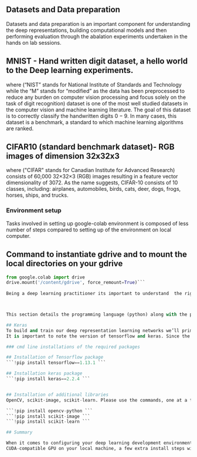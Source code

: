 ## Datasets and Data preparation

Datasets and data preparation is an important component for understanding the deep representations, building computational models and then performing evaluation   through the abalation experiments undertaken in the hands on lab sessions.

## MNIST - Hand written digit dataset, a hello world to the Deep learning experiments.

where (“NIST” stands for National Institute of Standards and Technology while the “M”
stands for “modified” as the data has been preprocessed to reduce any burden on computer vision
processing and focus solely on the task of digit recognition) dataset is one of the most well studied
datasets in the computer vision and machine learning literature. The goal of this dataset is to correctly classify the handwritten digits 0 − 9.
In many cases, this dataset is a benchmark, a standard to which machine learning algorithms are ranked.

## CIFAR10 (standard benchmark dataset)- RGB images of dimension 32x32x3

where ("CIFAR" stands for Canadian Institute for Advanced Research) consists of 60,000 32×32×3 (RGB) images resulting in a feature vector dimensionality of 3072.
As the name suggests, CIFAR-10 consists of 10 classes, including: airplanes, automobiles, birds, cats, deer, dogs, frogs, horses, ships, and trucks.

### Environment setup ###

Tasks involved in setting up google-colab environment is composed of less number of steps compared to setting up of the environment on local computer.

## Command to instantiate gdrive and to mount the local directories on your gdrive
```python
from google.colab import drive 
drive.mount('/content/gdrive', force_remount=True)```
 
Being a deep learning practitioner its important to understand  the right set of tools and packages. We are going to use colab. But the same scripts can be configured on the local computer/laptop by creating environments for individual study. Google colab is easier as it is flexible to use without any restrictions that will be imposed by the hardware associated with the computer/laptop.



This section details the programming language (python) along with the primary libraries that we will be using in Google Colab to study deep representation learning.

## Keras
To build and train our deep representation learning networks we’ll primarily be using the Keras library. Keras supports TensorFlow packages.
It is important to note the version of tensorflow and keras. Since the libraries are built in open source, we need to expect errors and Deprecated warnings appearing on the screen. The code currently working will be out of date after 6 months, depending on the updates happening with CUDA/CuDNN, tensorflow packages etc...

### cmd line installations of the required packages

## Installation of Tensorflow package
```!pip install tensorflow==1.13.1 ```

## Installation keras package
```!pip install keras==2.2.4 ```


## Installation of additional libraries
OpenCV, scikit-image, scikit-learn. Please use the commands, one at a time and seperate them into single lines before using it in the goolge colab.

```!pip install opencv-python ```
```!pip install scikit-image ```
```!pip install scikit-learn ```

## Summary

When it comes to configuring your deep learning development environment, you have a number of options. For the lab, we use google co-lab. If you would prefer to work from your local machine, that’s totally reasonable, but you will need to compile and install some dependencies first. If you are planning on using your
CUDA-compatible GPU on your local machine, a few extra install steps will be required as well. Download the appropriate version of CUDA compatible with the GPU of the local machine and further use compatible CuDNN package that goes hand in hand with the CUDA version.
